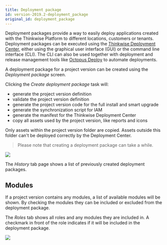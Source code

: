 ```yaml
---
title: Deployment package
id: version-2019.2-deployment_package
original_id: deployment_package
---
```


Deployment packages provide a way to easily deploy applications created with the Thinkwise Platform to different locations, customers or tenants.
Deployment packages can be executed using the [Thinkwise Deployment Center](../kb/deployer), either using the graphical user interface (GUI) or the command line interface (CLI). The CLI can also be used together with deployment and release management tools like [Octopus Deploy](https://octopus.com) to automate deployments.

A deployment package for a project version can be created using the *Deployment package* screen.

Clicking the *Create deployment package* task will:

- generate the project version definition
- validate the project version definition
- generate the project version code for the full install and smart upgrade
- generate the synchronization script for IAM
- generate the manifest for the Thinkwise Deployment Center
- copy all assets used by the project version, like reports and icons

Only assets within the project version folder are copied. Assets outside this folder can't be deployed correctly by the Deployment Center.

> Please note that creating a deployment package can take a while.

![](assets/sf/create_deployment_package.png)

The *History* tab page shows a list of previously created deployment packages.

## Modules

If a project version contains any modules, a list of available modules will be shown. By checking the modules they can be included or excluded from the deployment package.

The *Roles* tab shows all roles and any modules they are included in. A checkmark in front of the role indicates if it will be included in the deployment package.

![](assets/sf/deployment_package_modules.png)
